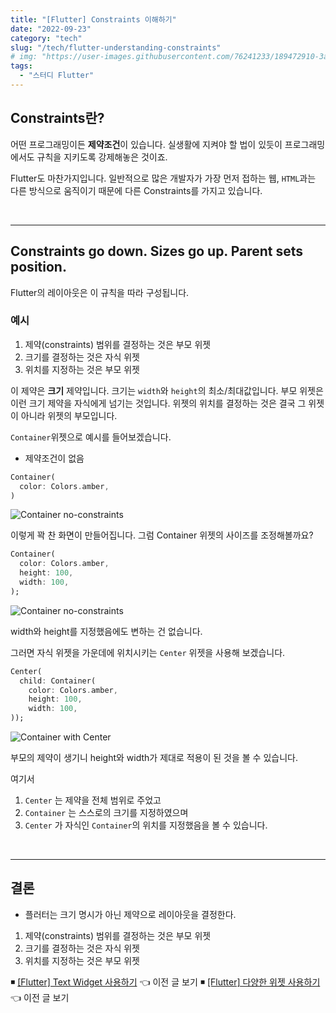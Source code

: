 ```yaml
---
title: "[Flutter] Constraints 이해하기"
date: "2022-09-23"
category: "tech"
slug: "/tech/flutter-understanding-constraints"
# img: "https://user-images.githubusercontent.com/76241233/189472910-3ae9b4a8-6fd6-484c-8e00-d07dab309b45.jpeg"
tags:
  - "스터디 Flutter"
---
```


## Constraints란?

어떤 프로그래밍이든 **제약조건**이 있습니다. 실생활에 지켜야 할 법이 있듯이 프로그래밍에서도 규칙을 지키도록 강제해놓은 것이죠.

Flutter도 마찬가지입니다. 일반적으로 많은 개발자가 가장 먼저 접하는 웹, `HTML`과는 다른 방식으로 움직이기 때문에 다른 Constraints를 가지고 있습니다.

<br/>

---

## Constraints go down. Sizes go up. Parent sets position.

Flutter의 레이아웃은 이 규칙을 따라 구성됩니다.

### 예시

1. 제약(constraints) 범위를 결정하는 것은 부모 위젯
2. 크기를 결정하는 것은 자식 위젯
3. 위치를 지정하는 것은 부모 위젯

이 제약은 **크기** 제약입니다. 크기는 `width`와 `height`의 최소/최대값입니다. 부모 위젯은 이런 크기 제약을 자식에게 넘기는 것입니다. 위젯의 위치를 결정하는 것은 결국 그 위젯이 아니라 위젯의 부모입니다.

`Container`위젯으로 예시를 들어보겠습니다.

- 제약조건이 없음

```dart
Container(
  color: Colors.amber,
)
```

![Container no-constraints](https://user-images.githubusercontent.com/76241233/191666561-32625295-1853-43f1-b232-2602f0c69d22.png)

이렇게 꽉 찬 화면이 만들어집니다. 그럼 Container 위젯의 사이즈를 조정해볼까요?

```dart
Container(
  color: Colors.amber,
  height: 100,
  width: 100,
);
```

![Container no-constraints](https://user-images.githubusercontent.com/76241233/191666561-32625295-1853-43f1-b232-2602f0c69d22.png)

width와 height를 지정했음에도 변하는 건 없습니다.

그러면 자식 위젯을 가운데에 위치시키는 `Center` 위젯을 사용해 보겠습니다.

```dart
Center(
  child: Container(
    color: Colors.amber,
    height: 100,
    width: 100,
));
```

![Container with Center](https://user-images.githubusercontent.com/76241233/191667508-b884bd2e-9e91-4984-aef7-953d1acee3a7.png)

부모의 제약이 생기니 height와 width가 제대로 적용이 된 것을 볼 수 있습니다.

여기서

1.  `Center` 는 제약을 전체 범위로 주었고
2.  `Container` 는 스스로의 크기를 지정하였으며
3.  `Center` 가 자식인 `Container`의 위치를 지정했음을 볼 수 있습니다.

<br/>

---

## 결론

- 플러터는 크기 명시가 아닌 제약으로 레이아웃을 결정한다.

1. 제약(constraints) 범위를 결정하는 것은 부모 위젯
2. 크기를 결정하는 것은 자식 위젯
3. 위치를 지정하는 것은 부모 위젯

◾ [[Flutter] Text Widget 사용하기](/tech/flutter-text-widget) 👈 이전 글 보기
◾ [[Flutter] 다양한 위젯 사용하기](/tech/flutter-use-several-widgets) 👈 이전 글 보기